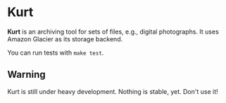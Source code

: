 Kurt
====

**Kurt** is an archiving tool for sets of files, e.g., digital photographs.  It
uses Amazon Glacier as its storage backend.

You can run tests with `make test`.


Warning
--------

Kurt is still under heavy development.  Nothing is stable, yet.  Don't use it!
